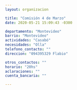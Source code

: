 ```yaml
---
layout: organizacion

title: "Comisión 4 de Marzo"
date: 2020-05-21 15:09:43 -0300

departamento: "Montevideo"
barrio: "Montevideo"
actividades: "Casabó"
necesidades: "Olla"
telefono_contacto: ""
direccion: "094395329 Flabio"

otros_contactos: ""
horario: "20hs"
aclaraciones: ""
cuenta_bancaria: ""

---
```

